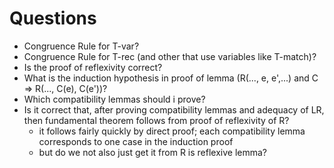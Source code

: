 # Questions

- Congruence Rule for T-var?
- Congruence Rule for T-rec (and other that use variables like T-match)?
- Is the proof of reflexivity correct?
- What is the induction hypothesis in proof of lemma (R(..., e, e',...) and C => R(..., C(e), C(e'))?
- Which compatibility lemmas should i prove?
- Is it correct that, after proving compatibility lemmas and adequacy of LR, then fundamental theorem follows from proof of reflexivity of R?
  - it follows fairly quickly by direct proof; each compatibility lemma corresponds to one case in the induction proof
  - but do we not also just get it from R is reflexive lemma?